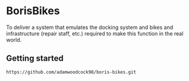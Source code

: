# BorisBikes

To deliver a system that emulates the docking system and bikes and infrastructure (repair staff, etc.) required to make this function in the real world.

## Getting started

`https://github.com/adamwoodcock98/boris-bikes.git`